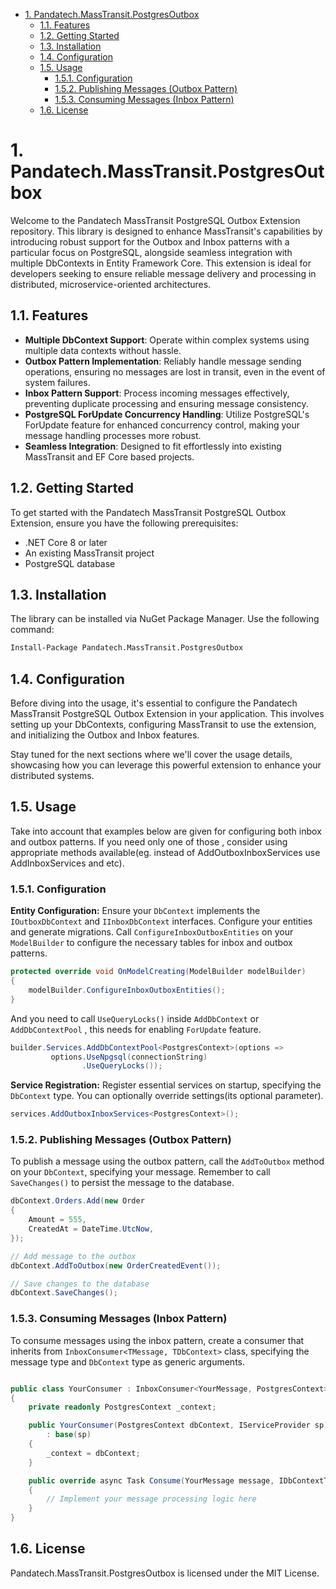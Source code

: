 - [1. Pandatech.MassTransit.PostgresOutbox](#1-pandatechmasstransitpostgresoutbox)
    - [1.1. Features](#11-features)
    - [1.2. Getting Started](#12-getting-started)
    - [1.3. Installation](#13-installation)
    - [1.4. Configuration](#14-configuration)
    - [1.5. Usage](#15-usage)
        - [1.5.1. Configuration](#151-configuration)
        - [1.5.2. Publishing Messages (Outbox Pattern)](#152-publishing-messages-outbox-pattern)
        - [1.5.3. Consuming Messages (Inbox Pattern)](#153-consuming-messages-inbox-pattern)
    - [1.6. License](#16-license)

# 1. Pandatech.MassTransit.PostgresOutbox

Welcome to the Pandatech MassTransit PostgreSQL Outbox Extension repository. This library is designed to enhance
MassTransit's capabilities by introducing robust support for the Outbox and Inbox patterns with a particular focus on
PostgreSQL, alongside seamless integration with multiple DbContexts in Entity Framework Core. This extension is ideal
for developers seeking to ensure reliable message delivery and processing in distributed, microservice-oriented
architectures.

## 1.1. Features

- **Multiple DbContext Support**: Operate within complex systems using multiple data contexts without hassle.
- **Outbox Pattern Implementation**: Reliably handle message sending operations, ensuring no messages are lost in
  transit, even in the event of system failures.
- **Inbox Pattern Support**: Process incoming messages effectively, preventing duplicate processing and ensuring message
  consistency.
- **PostgreSQL ForUpdate Concurrency Handling**: Utilize PostgreSQL's ForUpdate feature for enhanced concurrency
  control, making your message handling processes more robust.
- **Seamless Integration**: Designed to fit effortlessly into existing MassTransit and EF Core based projects.

## 1.2. Getting Started

To get started with the Pandatech MassTransit PostgreSQL Outbox Extension, ensure you have the following prerequisites:

- .NET Core 8 or later
- An existing MassTransit project
- PostgreSQL database

## 1.3. Installation

The library can be installed via NuGet Package Manager. Use the following command:

```bash
Install-Package Pandatech.MassTransit.PostgresOutbox
``` 

## 1.4. Configuration

Before diving into the usage, it's essential to configure the Pandatech MassTransit PostgreSQL Outbox Extension in your
application. This involves setting up your DbContexts, configuring MassTransit to use the extension, and initializing
the Outbox and Inbox features.

Stay tuned for the next sections where we'll cover the usage details, showcasing how you can leverage this powerful
extension to enhance your distributed systems.

## 1.5. Usage

Take into account that examples below are given for configuring both inbox and outbox patterns.
If you need only one of those , consider using appropriate methods available(eg. instead of AddOutboxInboxServices use
AddInboxServices and etc).

### 1.5.1. Configuration

**Entity Configuration:** Ensure your `DbContext` implements the `IOutboxDbContext` and `IInboxDbContext` interfaces.
Configure your entities and generate migrations.
Call `ConfigureInboxOutboxEntities` on your `ModelBuilder` to configure the necessary tables for inbox and outbox
patterns.

```csharp
protected override void OnModelCreating(ModelBuilder modelBuilder)
{
    modelBuilder.ConfigureInboxOutboxEntities();
}
```

And you need to call `UseQueryLocks()` inside `AddDbContext` or `AddDbContextPool` , this needs for enabling `ForUpdate`
feature.

```csharp
builder.Services.AddDbContextPool<PostgresContext>(options =>
         options.UseNpgsql(connectionString)
                .UseQueryLocks());
```

**Service Registration:** Register essential services on startup, specifying the `DbContext` type.
You can optionally override settings(its optional parameter).

```csharp
services.AddOutboxInboxServices<PostgresContext>();
```

### 1.5.2. Publishing Messages (Outbox Pattern)

To publish a message using the outbox pattern, call the `AddToOutbox` method on your `DbContext`,
specifying your message. Remember to call `SaveChanges()` to persist the message to the database.

```csharp
dbContext.Orders.Add(new Order
{
    Amount = 555,
    CreatedAt = DateTime.UtcNow,
});

// Add message to the outbox
dbContext.AddToOutbox(new OrderCreatedEvent());

// Save changes to the database
dbContext.SaveChanges();
```

### 1.5.3. Consuming Messages (Inbox Pattern)

To consume messages using the inbox pattern, create a consumer that inherits from
`InboxConsumer<TMessage, TDbContext>` class, specifying the message type and `DbContext` type as generic arguments.

```csharp

public class YourConsumer : InboxConsumer<YourMessage, PostgresContext>
{
    private readonly PostgresContext _context;

    public YourConsumer(PostgresContext dbContext, IServiceProvider sp)
        : base(sp)
    {
        _context = dbContext;
    }

    public override async Task Consume(YourMessage message, IDbContextTransaction transaction)
    {
        // Implement your message processing logic here
    }
}
```

## 1.6. License

Pandatech.MassTransit.PostgresOutbox is licensed under the MIT License.